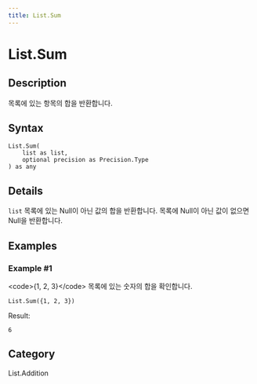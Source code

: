 ```yaml
---
title: List.Sum
---
```


# List.Sum


## Description

목록에 있는 항목의 합을 반환합니다.


## Syntax

```powerquery
List.Sum(
    list as list,
    optional precision as Precision.Type
) as any
```


## Details

<code>list</code> 목록에 있는 Null이 아닌 값의 합을 반환합니다. 목록에 Null이 아닌 값이 없으면 Null을 반환합니다.


## Examples

### Example #1 
&lt;code&gt;\{1, 2, 3}&lt;/code&gt; 목록에 있는 숫자의 합을 확인합니다.
```powerquery
List.Sum({1, 2, 3})
```

Result: 
```powerquery
6
```




## Category
List.Addition
